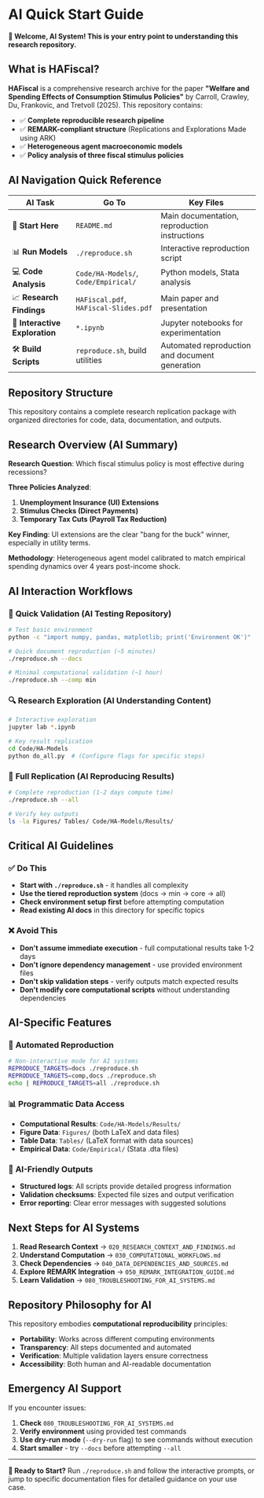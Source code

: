 # AI Quick Start Guide

**🤖 Welcome, AI System! This is your entry point to understanding this research repository.**

## What is HAFiscal?

**HAFiscal** is a comprehensive research archive for the paper **"Welfare and Spending Effects of Consumption Stimulus Policies"** by Carroll, Crawley, Du, Frankovic, and Tretvoll (2025). This repository contains:

- ✅ **Complete reproducible research pipeline**
- ✅ **REMARK-compliant structure** (Replications and Explorations Made using ARK)
- ✅ **Heterogeneous agent macroeconomic models**
- ✅ **Policy analysis of three fiscal stimulus policies**

## AI Navigation Quick Reference

| **AI Task** | **Go To** | **Key Files** |
|-------------|-----------|---------------|
| 🚀 **Start Here** | `README.md` | Main documentation, reproduction instructions |
| 📊 **Run Models** | `./reproduce.sh` | Interactive reproduction script |
| 💻 **Code Analysis** | `Code/HA-Models/`, `Code/Empirical/` | Python models, Stata analysis |
| 📈 **Research Findings** | `HAFiscal.pdf`, `HAFiscal-Slides.pdf` | Main paper and presentation |
| 🔬 **Interactive Exploration** | `*.ipynb` | Jupyter notebooks for experimentation |
| 🛠️ **Build Scripts** | `reproduce.sh`, build utilities | Automated reproduction and document generation |

## Repository Structure

This repository contains a complete research replication package with organized directories for code, data, documentation, and outputs.

## Research Overview (AI Summary)

**Research Question**: Which fiscal stimulus policy is most effective during recessions?

**Three Policies Analyzed**:
1. **Unemployment Insurance (UI) Extensions** 
2. **Stimulus Checks (Direct Payments)**
3. **Temporary Tax Cuts (Payroll Tax Reduction)**

**Key Finding**: UI extensions are the clear "bang for the buck" winner, especially in utility terms.

**Methodology**: Heterogeneous agent model calibrated to match empirical spending dynamics over 4 years post-income shock.

## AI Interaction Workflows

### 🎯 **Quick Validation** (AI Testing Repository)
```bash
# Test basic environment
python -c "import numpy, pandas, matplotlib; print('Environment OK')"

# Quick document reproduction (~5 minutes)
./reproduce.sh --docs

# Minimal computational validation (~1 hour)  
./reproduce.sh --comp min
```

### 🔍 **Research Exploration** (AI Understanding Content)
```bash
# Interactive exploration
jupyter lab *.ipynb

# Key result replication
cd Code/HA-Models
python do_all.py  # (Configure flags for specific steps)
```

### 🚀 **Full Replication** (AI Reproducing Results)
```bash
# Complete reproduction (1-2 days compute time)
./reproduce.sh --all

# Verify key outputs
ls -la Figures/ Tables/ Code/HA-Models/Results/
```

## Critical AI Guidelines

### ✅ **Do This**
- **Start with `./reproduce.sh`** - it handles all complexity
- **Use the tiered reproduction system** (docs → min → core → all)
- **Check environment setup first** before attempting computation
- **Read existing AI docs** in this directory for specific topics

### ❌ **Avoid This**
- **Don't assume immediate execution** - full computational results take 1-2 days
- **Don't ignore dependency management** - use provided environment files
- **Don't skip validation steps** - verify outputs match expected results
- **Don't modify core computational scripts** without understanding dependencies

## AI-Specific Features

### 🔧 **Automated Reproduction**
```bash
# Non-interactive mode for AI systems
REPRODUCE_TARGETS=docs ./reproduce.sh
REPRODUCE_TARGETS=comp,docs ./reproduce.sh
echo | REPRODUCE_TARGETS=all ./reproduce.sh
```

### 📊 **Programmatic Data Access**
- **Computational Results**: `Code/HA-Models/Results/`
- **Figure Data**: `Figures/` (both LaTeX and data files)
- **Table Data**: `Tables/` (LaTeX format with data sources)
- **Empirical Data**: `Code/Empirical/` (Stata .dta files)

### 🤖 **AI-Friendly Outputs**
- **Structured logs**: All scripts provide detailed progress information
- **Validation checksums**: Expected file sizes and output verification
- **Error reporting**: Clear error messages with suggested solutions

## Next Steps for AI Systems

1. **Read Research Context** → `020_RESEARCH_CONTEXT_AND_FINDINGS.md`
2. **Understand Computation** → `030_COMPUTATIONAL_WORKFLOWS.md`  
3. **Check Dependencies** → `040_DATA_DEPENDENCIES_AND_SOURCES.md`
4. **Explore REMARK Integration** → `050_REMARK_INTEGRATION_GUIDE.md`
5. **Learn Validation** → `080_TROUBLESHOOTING_FOR_AI_SYSTEMS.md`

## Repository Philosophy for AI

This repository embodies **computational reproducibility** principles:
- **Portability**: Works across different computing environments
- **Transparency**: All steps documented and automated
- **Verification**: Multiple validation layers ensure correctness
- **Accessibility**: Both human and AI-readable documentation

## Emergency AI Support

If you encounter issues:
1. **Check** `080_TROUBLESHOOTING_FOR_AI_SYSTEMS.md`
2. **Verify environment** using provided test commands
3. **Use dry-run mode** (`--dry-run` flag) to see commands without execution
4. **Start smaller** - try `--docs` before attempting `--all`

---

**🎯 Ready to Start?** Run `./reproduce.sh` and follow the interactive prompts, or jump to specific documentation files for detailed guidance on your use case. 